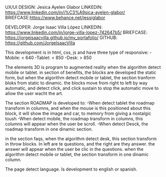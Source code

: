 UX/UI DESIGN: Jesica Ayelen Glabor
LINKEDIN: https://www.linkedin.com/in/j%C3%A9sica-ayelen-glabor/
BRIEFCASE:https://www.behance.net/jessiglabor

DEVELOPER: Jorge Isaac Villa López
LINKEDIN: https://www.linkedin.com/in/jorge-villa-lopez-742647b5/
BRIEFCASE: https://jorgeisaacvilla.github.io/my_portafolio/
GITHUB: https://github.com/JorgeIsaacVilla

This development is in html, css, js and have three type of responsive:
-Mobile: < 640
-Tablet: < 850
-Desk: > 850

The elements 3D is program to augmented reality when the algorithm detect mobile or tablet.
in section of benefits, the blocks are developed the static form, but when the algorithm detect mobile or tablet, the section tranform bloks from static to dinamic.
the blocks move from right to left by way automatic, and detect click, and click sustain to stop the automatic move to allow the user wacht the art.

The section ROADMAP is developed to:
-When detect tablet the roadmap transform in columns, and when the mouse is this positioned about this block, it will show the image and car, to memory from giving a nostalgic toush
-When detect mobile, the roadmap transform in columns, this columns will appear when the user be scroll.
-When detect Desck, the roadmap transform in one dinamic section.

in the section faqs, when the algorithm detect desk, this section transform in throw blocks. In left are te questions, and the right are they answer. the answer will appear when the user be clic in the questions. when the algorithm detect mobile or tablet, the section transform in one dinamic column.

The page detect language. Is development to english or spanish.
